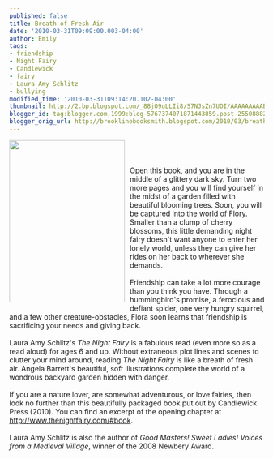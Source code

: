 ```yaml
---
published: false
title: Breath of Fresh Air
date: '2010-03-31T09:09:00.003-04:00'
author: Emily
tags:
- friendship
- Night Fairy
- Candlewick
- fairy
- Laura Amy Schlitz
- bullying
modified_time: '2010-03-31T09:14:20.102-04:00'
thumbnail: http://2.bp.blogspot.com/_88jO9uLLIi8/S7NJsZn7UOI/AAAAAAAAABM/0OgW8OSF6Nw/s72-c/night+fairy.jpg
blogger_id: tag:blogger.com,1999:blog-5767374071871443859.post-2550888273917543593
blogger_orig_url: http://brooklinebooksmith.blogspot.com/2010/03/breath-of-fresh-air.html
---
```


<a onblur="try {parent.deselectBloggerImageGracefully();} catch(e) {}" href="http://2.bp.blogspot.com/_88jO9uLLIi8/S7NJsZn7UOI/AAAAAAAAABM/0OgW8OSF6Nw/s1600/night+fairy.jpg"><img style="margin: 0pt 10px 10px 0pt; float: left; cursor: pointer; width: 228px; height: 320px;" src="http://2.bp.blogspot.com/_88jO9uLLIi8/S7NJsZn7UOI/AAAAAAAAABM/0OgW8OSF6Nw/s320/night+fairy.jpg" alt="" id="BLOGGER_PHOTO_ID_5454784600817225954" border="0" /></a><br /><br /><br />Open this book, and you are in the middle of a glittery dark sky.  Turn two more pages and you will find yourself in the midst of a garden filled with beautiful blooming trees.  Soon, you will be captured into the world of Flory.  Smaller than a clump of cherry blossoms, this little demanding night fairy doesn't want anyone to enter her lonely world, unless they can give her rides on her back to wherever she demands. <br /><br />Friendship can take a lot more courage than you think you have.  Through a hummingbird's promise, a ferocious and defiant spider, one very hungry squirrel, and a few other creature-obstacles, Flora soon learns that friendship is sacrificing your needs and giving back.<br /><br />Laura Amy Schlitz's <span style="font-style: italic;">The Night Fairy</span> is a fabulous read (even more so as a read aloud) for ages 6 and up.  Without extraneous plot lines and scenes to clutter your mind around, reading<span style="font-style: italic;"> The Night Fairy</span> is like a breath of fresh air. Angela Barrett's beautiful, soft illustrations complete the world of a wondrous backyard garden hidden with danger.<br /><br />If you are a nature lover, are somewhat adventurous, or love fairies, then look no further than this beautifully packaged book put out by Candlewick Press (2010).  You can find an excerpt of the opening chapter at http://www.thenightfairy.com/#book. <br /><br />Laura Amy Schlitz is also the author of <span style="font-style: italic;">Good Masters! Sweet Ladies! Voices from a Medieval Village</span>, winner of the 2008 Newbery Award.